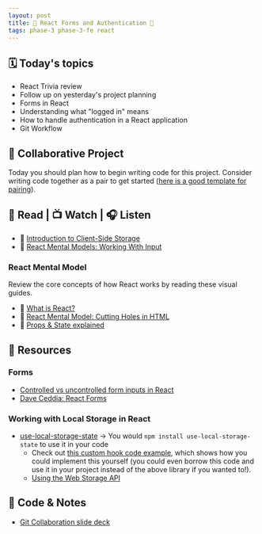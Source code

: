 ```yaml
---
layout: post
title: 🦊 React Forms and Authentication 🦊
tags: phase-3 phase-3-fe react
---
```


## 🗓️ Today's topics

- React Trivia review
- Follow up on yesterday's project planning
- Forms in React
- Understanding what "logged in" means
- How to handle authentication in a React application
- Git Workflow

## 🎯 Collaborative Project

Today you should plan how to begin writing code for this project. Consider writing code together as a pair to get started ([here is a good template for pairing](https://tuple.app/pair-programming-guide/template)).

## 📖 Read | 📺 Watch | 🎧 Listen

- 📖 [Introduction to Client-Side Storage](https://javascript.plainenglish.io/introduction-to-client-side-storage-31b103909fb9)
- 📖 [React Mental Models: Working With Input](https://learnreact.design/posts/react-mental-model-html-input)

### React Mental Model

Review the core concepts of how React works by reading these visual guides.

- 📖 [What is React?](https://learnreact.design/posts/what-is-react)
- 📖 [React Mental Model: Cutting Holes in HTML](https://learnreact.design/posts/react-mental-model-cut-holes-in-html-template)
- 📖 [Props & State explained](https://learnreact.design/posts/props-state-reexplained)

## 🔖 Resources

### Forms

- [Controlled vs uncontrolled form inputs in React](https://goshakkk.name/controlled-vs-uncontrolled-inputs-react/)
- [Dave Ceddia: React Forms](https://daveceddia.com/react-forms/)

### Working with Local Storage in React

- [use-local-storage-state](https://github.com/astoilkov/use-local-storage-state) -> You would `npm install use-local-storage-state` to use it in your code
    - Check out [this custom hook code example](https://usehooks.com/useLocalStorage/), which shows how you could implement this yourself (you could even borrow this code and use it in your project instead of the above library if you wanted to!).
    - [Using the Web Storage API](https://developer.mozilla.org/en-US/docs/Web/API/Web_Storage_API/Using_the_Web_Storage_API)

## 👾 Code & Notes

- [Git Collaboration slide deck](https://slides.com/amy_nc/git-collaboration)
